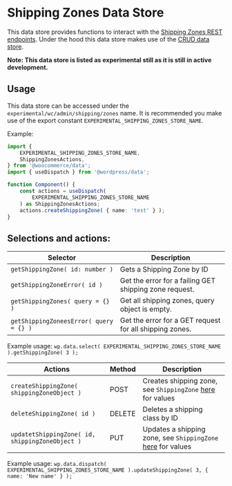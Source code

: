 # Shipping Zones Data Store

This data store provides functions to interact with the [Shipping Zones REST endpoints](https://woocommerce.github.io/woocommerce-rest-api-docs/#shipping-zones).
Under the hood this data store makes use of the [CRUD data store](../crud/README.md).

**Note: This data store is listed as experimental still as it is still in active development.**

## Usage

This data store can be accessed under the `experimental/wc/admin/shipping/zones` name. It is recommended you make use of the export constant `EXPERIMENTAL_SHIPPING_ZONES_STORE_NAME`.

Example:

```ts
import {
	EXPERIMENTAL_SHIPPING_ZONES_STORE_NAME,
	ShippingZonesActions,
} from '@woocommerce/data';
import { useDispatch } from '@wordpress/data';

function Component() {
	const actions = useDispatch(
		EXPERIMENTAL_SHIPPING_ZONES_STORE_NAME
	) as ShippingZonesActions;
	actions.createShippingZone( { name: 'test' } );
}
```

## Selections and actions:

| Selector                               | Description                                             |
| -------------------------------------- | ------------------------------------------------------- |
| `getShippingZone( id: number )`        | Gets a Shipping Zone by ID                              |
| `getShippingZoneError( id )`           | Get the error for a failing GET shipping zone request.  |
| `getShippingZones( query = {} )`       | Get all shipping zones, query object is empty.          |
| `getShippingZoneesError( query = {} )` | Get the error for a GET request for all shipping zones. |

Example usage: `wp.data.select( EXPERIMENTAL_SHIPPING_ZONES_STORE_NAME ).getShippingZone( 3 );`

| Actions                                         | Method | Description                                                               |
| ----------------------------------------------- | ------ | ------------------------------------------------------------------------- |
| `createShippingZone( shippingZoneObject )`      | POST   | Creates shipping zone, see `ShippingZone` [here](./types.ts) for values   |
| `deleteShippingZone( id )`                      | DELETE | Deletes a shipping class by ID                                            |
| `updatetShippingZone( id, shippingZoneObject )` | PUT    | Updates a shipping zone, see `ShippingZone` [here](./types.ts) for values |

Example usage: `wp.data.dispatch( EXPERIMENTAL_SHIPPING_ZONES_STORE_NAME ).updateShippingZone( 3, { name: 'New name' } );`
